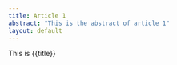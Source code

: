 ```yaml
---
title: Article 1
abstract: "This is the abstract of article 1"
layout: default
---
```

This is {{title}}